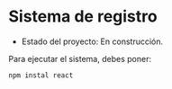 <h1>Sistema de registro</h1> 

- Estado del proyecto: En construcción.

Para ejecutar el sistema, debes poner:

```npm instal react```
